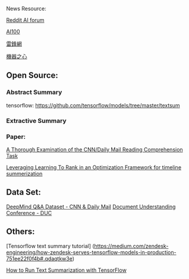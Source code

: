 News Resource:

[Reddit AI forum](https://www.reddit.com/r/artificial/) 

[AI100](http://forum.ai100.com.cn/)

[雷鋒網](http://www.leiphone.com/)

[機器之心](http://www.jiqizhixin.com/)

## Open Source:

### Abstract Summary

tensorflow: https://github.com/tensorflow/models/tree/master/textsum


### Extractive Summary

### Paper: 

[A Thorough Examination of the CNN/Daily Mail Reading Comprehension Task](https://cs.stanford.edu/people/danqi/papers/acl2016.pdf)

[Leveraging Learning To Rank in an Optimization Framework for timeline summerization](http://www.l3s.de/~gtran/publications/taia2013.pdf)

## Data Set:

[DeepMind Q&A Dataset - CNN & Daily Mail](http://cs.nyu.edu/~kcho/DMQA/)
[Document Understanding Conference - DUC](http://www-nlpir.nist.gov/projects/duc/index.html)

## Others:

[Tensorflow text summary tutorial]
(https://medium.com/zendesk-engineering/how-zendesk-serves-tensorflow-models-in-production-751ee22f0f4b#.qdaqtkw3e)

[How to Run Text Summarization with TensorFlow](https://hackernoon.com/how-to-run-text-summarization-with-tensorflow-d4472587602d#.rf35r7c5v)
